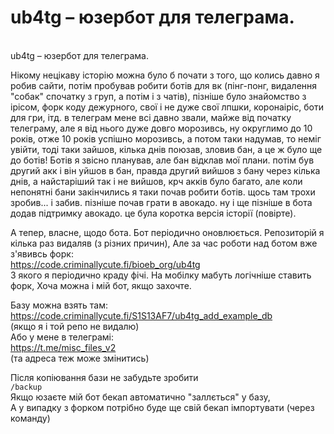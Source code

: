 # ub4tg – юзербот для телеграма.
<br/>
ub4tg – юзербот для телеграма.

Нікому нецікаву історію можна було б почати з того, що колись давно я робив сайти, потім пробував робити ботів для вк (пінг-понг, видалення "собак" спочатку з груп, а потім і з чатів), пізніше було знайомство з ірісом, форк коду дежурного, свої і не дуже свої лпшки, коронаіріс, боти для гри, ітд. в телеграм мене всі давно звали, майже від початку телеграму, але я від нього дуже довго морозивсь, ну округлимо до 10 років, отже 10 років успішно морозивсь, а потом таки надумав, то неміг увійти, тоді таки зайшов, кілька днів поюзав, зловив бан, а це ж було ще до ботів! Ботів я звісно планував, але бан відклав мої плани. потім був другий акк і він уйшов в бан, правда другий вийшов з бану через кілька днів, а найстаріший так і не вийшов, крч акків було багато, але коли непонятні бани закінчились я таки почав робити ботів. щось там трохи зробив... і забив. пізніше почав грати в авокадо. ну і ще пізніше в бота додав підтримку авокадо. це була коротка версія історії (повірте). 

А тепер, власне, щодо бота. 
Бот періодично оновлюється. 
Репозиторій я кілька раз видаляв (з різних причин), 
Але за час роботи над ботом вже з'явивсь форк: <br/>
https://code.criminallycute.fi/bioeb_org/ub4tg<br/>
З якого я періодично краду фічі. 
На мобілку мабуть логічніше ставить форк, 
Хоча можна і мій бот, якщо захочте. 

Базу можна взять там: <br/>
https://code.criminallycute.fi/S1S13AF7/ub4tg_add_example_db<br/>
(якщо я і той репо не видалю)<br/>
Або у мене в телеграмі:<br/>
https://t.me/misc_files_v2<br/>
(та адреса теж може змінитись)<br/>

Після копіювання бази не забудьте зробити <br/>`/backup`<br/>
Якщо юзаєте мій бот бекап автоматично "заллється" у базу, <br/>
А у випадку з форком потрібно буде ще свій бекап імпортувати (через команду)<br/>

